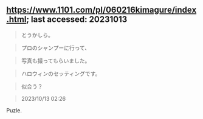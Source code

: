 ## https://www.1101.com/pl/060216kimagure/index.html; last accessed: 20231013

> とうかしら。

> プロのシャンプーに行って、

> 写真も撮ってもらいました。

> ハロウィンのセッティングです。

> 似合う？

> 2023/10/13 02:26 


Puzle.
